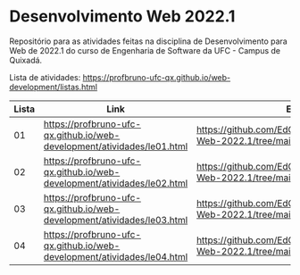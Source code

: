 # Desenvolvimento Web 2022.1

Repositório para as atividades feitas na disciplina de Desenvolvimento para Web de 2022.1 do curso de Engenharia de Software da UFC - Campus de Quixadá.

Lista de atividades: https://profbruno-ufc-qx.github.io/web-development/listas.html

Lista | Link | Entrega 
----- | ---- | -------
01    | https://profbruno-ufc-qx.github.io/web-development/atividades/le01.html | https://github.com/EdOliveiraJr/Desenvolvimento-Web-2022.1/tree/main/Lista01
02    | https://profbruno-ufc-qx.github.io/web-development/atividades/le02.html | https://github.com/EdOliveiraJr/Desenvolvimento-Web-2022.1/tree/main/Lista02
03    | https://profbruno-ufc-qx.github.io/web-development/atividades/le03.html | https://github.com/EdOliveiraJr/Desenvolvimento-Web-2022.1/tree/main/Lista03
04    | https://profbruno-ufc-qx.github.io/web-development/atividades/le04.html | https://github.com/EdOliveiraJr/Desenvolvimento-Web-2022.1/tree/main/Lista04